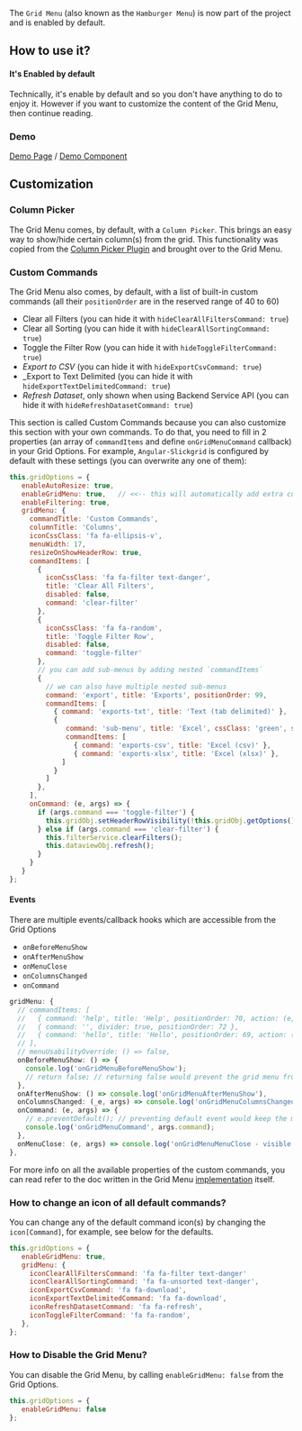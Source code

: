 The `Grid Menu` (also known as the `Hamburger Menu`) is now part of the project and is enabled by default.

## How to use it? 
#### It's Enabled by default
Technically, it's enable by default and so you don't have anything to do to enjoy it. However if you want to customize the content of the Grid Menu, then continue reading.

### Demo
[Demo Page](https://ghiscoding.github.io/Angular-Slickgrid/#/gridmenu) / [Demo Component](https://github.com/ghiscoding/angular-slickgrid/blob/master/src/app/examples/grid-menu.component.ts)

## Customization 
### Column Picker
The Grid Menu comes, by default, with a `Column Picker`. This brings an easy way to show/hide certain column(s) from the grid. This functionality was copied from the [Column Picker Plugin](https://github.com/ghiscoding/angular-slickgrid/wiki/SlickGrid-Controls-&-Plugins#column-picker) and brought over to the Grid Menu. 

### Custom Commands

The Grid Menu also comes, by default, with a list of built-in custom commands (all their `positionOrder` are in the reserved range of 40 to 60)
- Clear all Filters (you can hide it with `hideClearAllFiltersCommand: true`)
- Clear all Sorting (you can hide it with `hideClearAllSortingCommand: true`)
- Toggle the Filter Row (you can hide it with `hideToggleFilterCommand: true`)
- _Export to CSV_ (you can hide it with `hideExportCsvCommand: true`)
- _Export to Text Delimited (you can hide it with `hideExportTextDelimitedCommand: true`)
- _Refresh Dataset_, only shown when using Backend Service API (you can hide it with `hideRefreshDatasetCommand: true`)

This section is called Custom Commands because you can also customize this section with your own commands. To do that, you need to fill in 2 properties (an array of `commandItems` and define `onGridMenuCommand` callback) in your Grid Options. For example, `Angular-Slickgrid` is configured by default with these settings (you can overwrite any one of them): 
```javascript
this.gridOptions = {
   enableAutoResize: true,
   enableGridMenu: true,   // <<-- this will automatically add extra custom commands
   enableFiltering: true,
   gridMenu: {
     commandTitle: 'Custom Commands',
     columnTitle: 'Columns',
     iconCssClass: 'fa fa-ellipsis-v',
     menuWidth: 17,
     resizeOnShowHeaderRow: true,
     commandItems: [
       {
         iconCssClass: 'fa fa-filter text-danger',
         title: 'Clear All Filters',
         disabled: false,
         command: 'clear-filter'
       },
       {
         iconCssClass: 'fa fa-random',
         title: 'Toggle Filter Row',
         disabled: false,
         command: 'toggle-filter'
       },
       // you can add sub-menus by adding nested `commandItems`
       {
         // we can also have multiple nested sub-menus
         command: 'export', title: 'Exports', positionOrder: 99,
         commandItems: [
           { command: 'exports-txt', title: 'Text (tab delimited)' },
           {
              command: 'sub-menu', title: 'Excel', cssClass: 'green', subMenuTitle: 'available formats', subMenuTitleCssClass: 'text-italic orange',
              commandItems: [
                { command: 'exports-csv', title: 'Excel (csv)' },
                { command: 'exports-xlsx', title: 'Excel (xlsx)' },
             ]
           }
         ]
       },
     ],
     onCommand: (e, args) => {
       if (args.command === 'toggle-filter') {
         this.gridObj.setHeaderRowVisibility(!this.gridObj.getOptions().showHeaderRow);
       } else if (args.command === 'clear-filter') {
         this.filterService.clearFilters();
         this.dataviewObj.refresh();
       }
     }
   }
};
```

#### Events

There are multiple events/callback hooks which are accessible from the Grid Options
- `onBeforeMenuShow`
- `onAfterMenuShow`
- `onMenuClose`
- `onColumnsChanged`
- `onCommand`

```ts
gridMenu: {
  // commandItems: [
  //   { command: 'help', title: 'Help', positionOrder: 70, action: (e, args) => console.log(args) },
  //   { command: '', divider: true, positionOrder: 72 },
  //   { command: 'hello', title: 'Hello', positionOrder: 69, action: (e, args) => alert('Hello World'), cssClass: 'red', tooltip: 'Hello World', iconCssClass: 'mdi mdi-close' },
  // ],
  // menuUsabilityOverride: () => false,
  onBeforeMenuShow: () => {
    console.log('onGridMenuBeforeMenuShow');
    // return false; // returning false would prevent the grid menu from opening
  },
  onAfterMenuShow: () => console.log('onGridMenuAfterMenuShow'),
  onColumnsChanged: (_e, args) => console.log('onGridMenuColumnsChanged', args),
  onCommand: (e, args) => {
    // e.preventDefault(); // preventing default event would keep the menu open after the execution
    console.log('onGridMenuCommand', args.command);
  },
  onMenuClose: (e, args) => console.log('onGridMenuMenuClose - visible columns count', args.visibleColumns.length),
},
```

For more info on all the available properties of the custom commands, you can read refer to the doc written in the Grid Menu [implementation](https://github.com/6pac/SlickGrid/blob/master/controls/slick.gridmenu.js) itself.

### How to change an icon of all default commands?

You can change any of the default command icon(s) by changing the `icon[Command]`, for example, see below for the defaults.
```javascript
this.gridOptions = {
   enableGridMenu: true,
   gridMenu: {
     iconClearAllFiltersCommand: 'fa fa-filter text-danger'
     iconClearAllSortingCommand: 'fa fa-unsorted text-danger',
     iconExportCsvCommand: 'fa fa-download',
     iconExportTextDelimitedCommand: 'fa fa-download',
     iconRefreshDatasetCommand: 'fa fa-refresh',
     iconToggleFilterCommand: 'fa fa-random',
   },
};
```

### How to Disable the Grid Menu?

You can disable the Grid Menu, by calling `enableGridMenu: false` from the Grid Options.
```javascript
this.gridOptions = {
   enableGridMenu: false
};
```
